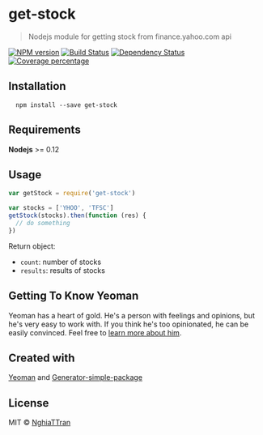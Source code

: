 # get-stock

> Nodejs module for getting stock from finance.yahoo.com api

[![NPM version][npm-image]][npm-url] [![Build Status][travis-image]][travis-url] [![Dependency Status][daviddm-image]][daviddm-url] [![Coverage percentage][coveralls-image]][coveralls-url]

## Installation

```
  npm install --save get-stock
```

## Requirements

**Nodejs** >= 0.12

## Usage

```js
var getStock = require('get-stock')

var stocks = ['YHOO', 'TFSC']
getStock(stocks).then(function (res) {
  // do something
})

```

Return object:

* `count`: number of stocks
* `results`: results of stocks

## Getting To Know Yeoman

Yeoman has a heart of gold. He&#39;s a person with feelings and opinions, but he&#39;s very easy to work with. If you think he&#39;s too opinionated, he can be easily convinced. Feel free to [learn more about him](http://yeoman.io/).

## Created with
[Yeoman](https://npmjs.org/package/yo) and [Generator-simple-package](https://npmjs.org/package/generator-simple-package)

## License
MIT © [NghiaTTran]()

[npm-image]: https://badge.fury.io/js/get-stock.svg
[npm-url]: https://npmjs.org/package/get-stock
[travis-image]: https://travis-ci.org/nghiattran/get-stock.svg?branch=master
[travis-url]: https://travis-ci.org/nghiattran/get-stock
[daviddm-image]: https://david-dm.org/nghiattran/get-stock.svg?theme=shields.io
[daviddm-url]: https://david-dm.org/nghiattran/get-stock
[coveralls-image]: https://coveralls.io/repos/nghiattran/get-stock/badge.svg
[coveralls-url]: https://coveralls.io/github/nghiattran/get-stock
